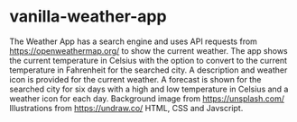 # vanilla-weather-app
The Weather App has a search engine and uses API requests from
https://openweathermap.org/ to show the current weather. The app
shows the current temperature in Celsius with the option to convert to
the current temperature in Fahrenheit for the searched city. A
description and weather icon is provided for the current weather.
A forecast is shown for the searched city for six days with a high
and low temperature in Celsius and a weather icon for each
day. Background image from https://unsplash.com/ Illustrations
from https://undraw.co/
HTML, CSS and Javscript.
